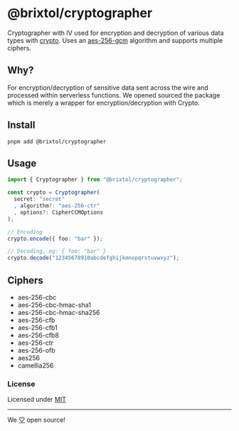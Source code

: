 # @brixtol/cryptographer

Cryptographer with IV used for encryption and decryption of various data types with [crypto](https://nodejs.org/api/crypto.html). Uses an [aes-256-gcm](https://en.wikipedia.org/wiki/Galois/Counter_Mode) algorithm and supports multiple ciphers.

## Why?

For encryption/decryption of sensitive data sent across the wire and processed within serverless functions. We opened sourced the package which is merely a wrapper for encryption/decryption with Crypto.

## Install

```cli
pnpm add @brixtol/cryptographer
```

## Usage

```ts
import { Cryptographer } from "@brixtol/cryptographer";

const crypto = Cryptographer(
  secret: "secret"
  , algorithm?: "aes-256-ctr"
  , options?: CipherCCMOptions
);

// Encoding
crypto.encode({ foo: "bar" });

// Decoding, eg: { foo: "bar" }
crypto.decode("12345678910abcdefghijkmnopqrstuvwxyz");

```

## Ciphers

- aes-256-cbc
- aes-256-cbc-hmac-sha1
- aes-256-cbc-hmac-sha256
- aes-256-cfb
- aes-256-cfb1
- aes-256-cfb8
- aes-256-ctr
- aes-256-ofb
- aes256
- camellia256

### License

Licensed under [MIT](#LICENCE)

---

We [♡](https://www.brixtoltextiles.com/discount/4D3V3L0P3RS]) open source!
